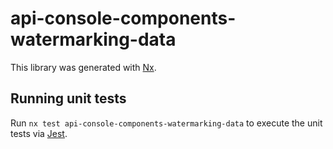 # api-console-components-watermarking-data

This library was generated with [Nx](https://nx.dev).

## Running unit tests

Run `nx test api-console-components-watermarking-data` to execute the unit tests via [Jest](https://jestjs.io).
